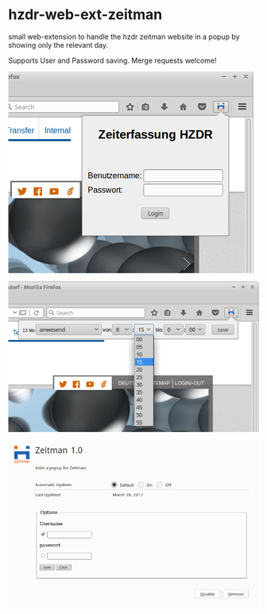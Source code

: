 # hzdr-web-ext-zeitman

small web-extension to handle the hzdr zeitman website in a popup by showing only the relevant day.

Supports User and Password saving. Merge requests welcome!

![zeitweb_login.png](./zeitweb_login.png)

![zeitweb_zeiteintragung.png](./zeitweb_zeiteintragung.png)

![zeitweb_options.png](./zeitweb_options.png)
